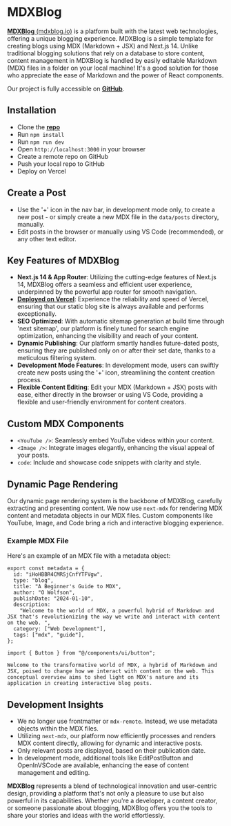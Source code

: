 # MDXBlog

[**MDXBlog** (mdxblog.io)](https://mdxblog.io) is a platform built with the latest web technologies, offering a unique blogging experience. MDXBlog is a simple template for creating blogs using MDX (Markdown + JSX) and Next.js 14. Unlike traditional blogging solutions that rely on a database to store content, content management in MDXBlog is handled by easily editable Markdown (MDX) files in a folder on your local machine! It's a good solution for those who appreciate the ease of Markdown and the power of React components.

Our project is fully accessible on **[GitHub](https://github.com/owolfdev/mdx-blog)**.

## Installation

- Clone the [**repo**](https://github.com/owolfdev/mdx-blog)
- Run `npm install`
- Run `npm run dev`
- Open `http://localhost:3000` in your browser
- Create a remote repo on GitHub
- Push your local repo to GitHub
- Deploy on Vercel

## Create a Post

- Use the '+' icon in the nav bar, in development mode only, to create a new post - or simply create a new MDX file in the `data/posts` directory, manually.
- Edit posts in the browser or manually using VS Code (recommended), or any other text editor.

## Key Features of MDXBlog

- **Next.js 14 & App Router**: Utilizing the cutting-edge features of Next.js 14, MDXBlog offers a seamless and efficient user experience, underpinned by the powerful app router for smooth navigation.
- [**Deployed on Vercel**](https://vercel.com): Experience the reliability and speed of Vercel, ensuring that our static blog site is always available and performs exceptionally.
- **SEO Optimized**: With automatic sitemap generation at build time through 'next sitemap', our platform is finely tuned for search engine optimization, enhancing the visibility and reach of your content.
- **Dynamic Publishing**: Our platform smartly handles future-dated posts, ensuring they are published only on or after their set date, thanks to a meticulous filtering system.
- **Development Mode Features**: In development mode, users can swiftly create new posts using the '+' icon, streamlining the content creation process.
- **Flexible Content Editing**: Edit your MDX (Markdown + JSX) posts with ease, either directly in the browser or using VS Code, providing a flexible and user-friendly environment for content creators.

## Custom MDX Components

- `<YouTube />`: Seamlessly embed YouTube videos within your content.
- `<Image />`: Integrate images elegantly, enhancing the visual appeal of your posts.
- `code`: Include and showcase code snippets with clarity and style.

## Dynamic Page Rendering

Our dynamic page rendering system is the backbone of MDXBlog, carefully extracting and presenting content. We now use `next-mdx` for rendering MDX content and metadata objects in our MDX files. Custom components like YouTube, Image, and Code bring a rich and interactive blogging experience.

### Example MDX File

Here's an example of an MDX file with a metadata object:

```mdx
export const metadata = {
  id: "iHoHBBR4CMRSjCnfYTFVgw",
  type: "blog",
  title: "A Beginner's Guide to MDX",
  author: "O Wolfson",
  publishDate: "2024-01-10",
  description:
    "Welcome to the world of MDX, a powerful hybrid of Markdown and JSX that's revolutionizing the way we write and interact with content on the web. ",
  category: ["Web Development"],
  tags: ["mdx", "guide"],
};

import { Button } from "@/components/ui/button";

Welcome to the transformative world of MDX, a hybrid of Markdown and JSX, poised to change how we interact with content on the web. This conceptual overview aims to shed light on MDX's nature and its application in creating interactive blog posts.
```

## Development Insights

- We no longer use frontmatter or `mdx-remote`. Instead, we use metadata objects within the MDX files.
- Utilizing `next-mdx`, our platform now efficiently processes and renders MDX content directly, allowing for dynamic and interactive posts.
- Only relevant posts are displayed, based on their publication date.
- In development mode, additional tools like EditPostButton and OpenInVSCode are available, enhancing the ease of content management and editing.

**MDXBlog** represents a blend of technological innovation and user-centric design, providing a platform that's not only a pleasure to use but also powerful in its capabilities. Whether you're a developer, a content creator, or someone passionate about blogging, MDXBlog offers you the tools to share your stories and ideas with the world effortlessly.
